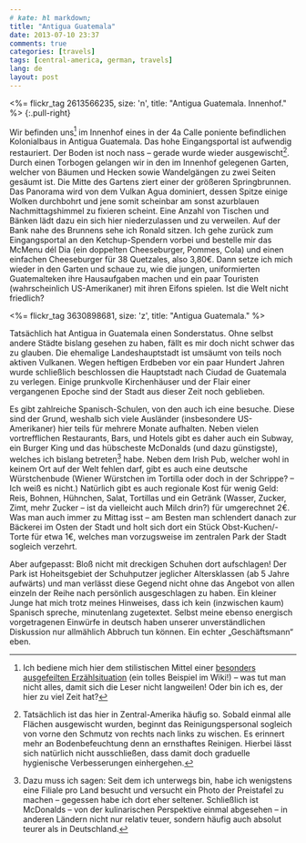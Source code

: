 ```yaml
---
# kate: hl markdown;
title: "Antigua Guatemala"
date: 2013-07-10 23:37
comments: true
categories: [travels]
tags: [central-america, german, travels]
lang: de
layout: post
---
```


<%= flickr_tag 2613566235, size: 'n', title: "Antigua Guatemala. Innenhof." %>
{:.pull-right}

Wir befinden uns[^1] im Innenhof eines in der 4a Calle poniente befindlichen
Kolonialbaus in Antigua Guatemala. Das hohe Eingangsportal ist aufwendig restauriert.
Der Boden ist noch nass – gerade wurde wieder ausgewischt[^2]. Durch einen Torbogen
gelangen wir in den im Innenhof gelegenen Garten, welcher von Bäumen und Hecken
sowie Wandelgängen zu zwei Seiten gesäumt ist. Die Mitte des Gartens ziert einer der
größeren Springbrunnen. Das Panorama wird von dem Vulkan Agua dominiert,
dessen Spitze einige Wolken durchbohrt und jene somit scheinbar am sonst azurblauen
Nachmittagshimmel zu fixieren scheint. Eine Anzahl von Tischen und Bänken lädt dazu
ein sich hier niederzulassen und zu verweilen. Auf der Bank nahe des Brunnens sehe
ich Ronald sitzen. Ich gehe zurück zum Eingangsportal an den Ketchup-Spendern vorbei
und bestelle mir das McMenu dél Dia (ein doppelten Cheeseburger, Pommes, Cola) und
einen einfachen Cheeseburger für 38 Quetzales, also 3,80€. Dann setze ich mich wieder
in den Garten und schaue zu, wie die jungen, uniformierten Guatemalteken ihre
Hausaufgaben machen und ein paar Touristen (wahrscheinlich US-Amerikaner) mit
ihren Eifons spielen. Ist die Welt nicht friedlich?

<!-- more -->

<%= flickr_tag 3630898681, size: 'z', title: "Antigua Guatemala." %>

Tatsächlich hat Antigua in Guatemala einen Sonderstatus. Ohne selbst andere Städte
bislang gesehen zu haben, fällt es mir doch nicht schwer das zu glauben. Die ehemalige
Landeshauptstadt ist umsäumt von teils noch aktiven Vulkanen. Wegen heftigen Erdbeben
vor ein paar Hundert Jahren wurde schließlich beschlossen die Hauptstadt nach
Ciudad de Guatemala zu verlegen. Einige prunkvolle Kirchenhäuser und der Flair einer
vergangenen Epoche sind der Stadt aus dieser Zeit noch geblieben.

Es gibt zahlreiche Spanisch-Schulen,
von den auch ich eine besuche. Diese sind der Grund, weshalb sich viele
Ausländer (insbesondere US-Amerikaner) hier teils für mehrere Monate aufhalten.
Neben vielen vortrefflichen Restaurants, Bars, und Hotels gibt es daher auch ein
Subway, ein Burger King und das hübscheste McDonalds (und dazu günstigste), welches
ich bislang betreten[^3] habe. Neben dem Irish Pub, welcher wohl in keinem Ort auf
der Welt fehlen darf, gibt es auch eine deutsche Würstchenbude (Wiener Würstchen
im Tortilla oder doch in der Schrippe? – Ich weiß es nicht.) Natürlich gibt es
auch regionale Kost für wenig Geld: Reis, Bohnen, Hühnchen, Salat, Tortillas und
ein Getränk (Wasser, Zucker, Zimt, mehr Zucker – ist da vielleicht auch Milch drin?)
für umgerechnet 2€. Was man auch immer zu Mittag isst – am Besten man schlendert danach
zur Bäckerei im Osten der Stadt und holt sich dort ein Stück Obst-Kuchen/-Torte für etwa 1€,
welches man vorzugsweise im zentralen Park der Stadt sogleich verzehrt.

Aber aufgepasst:
Bloß nicht mit dreckigen Schuhen dort aufschlagen! Der Park ist Hoheitsgebiet der
Schuhputzer jeglicher Altersklassen (ab 5 Jahre aufwärts) und man verlässt diese
Gegend nicht ohne das Angebot von allen einzeln der Reihe nach persönlich ausgeschlagen zu
haben. Ein kleiner Junge hat mich trotz meines Hinweises, dass ich kein (inzwischen kaum) Spanisch
spreche, minutenlang zugetextet. Selbst meine ebenso energisch vorgetragenen Einwürfe
in deutsch haben unserer unverständlichen Diskussion nur allmählich Abbruch tun können.
Ein echter „Geschäftsmann“ eben.



[^1]: Ich bediene mich hier dem stilistischen Mittel einer [besonders ausgefeilten Erzählsituation](https://de.wikipedia.org/wiki/Typologisches_Modell_der_Erz%C3%A4hlsituationen#Ich-Erz.C3.A4hlsituation) (ein tolles Beispiel im Wiki!) – was tut man nicht alles, damit sich die Leser nicht langweilen! Oder bin ich es, der hier zu viel Zeit hat?
[^2]: Tatsächlich ist das hier in Zentral-Amerika häufig so. Sobald einmal alle Flächen ausgewischt wurden, beginnt das Reinigungspersonal sogleich von vorne den Schmutz von rechts nach links zu wischen. Es erinnert mehr an Bodenbefeuchtung denn an ernsthaftes Reinigen. Hierbei lässt sich natürlich nicht ausschließen, dass damit doch graduelle hygienische Verbesserungen einhergehen.
[^3]: Dazu muss ich sagen: Seit dem ich unterwegs bin, habe ich wenigstens eine Filiale pro Land besucht und versucht ein Photo der Preistafel zu machen – gegessen habe ich dort eher seltener. Schließlich ist McDonalds – von der kulinarischen Perspektive einmal abgesehen – in anderen Ländern nicht nur relativ teuer, sondern häufig auch absolut teurer als in Deutschland.
